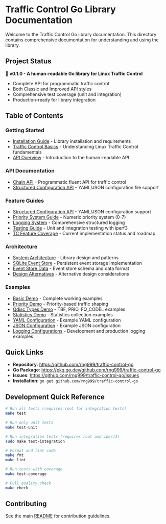 # Traffic Control Go Library Documentation

Welcome to the Traffic Control Go library documentation. This directory contains comprehensive documentation for understanding and using the library.

## Project Status

🎉 **v0.1.0 - A human-readable Go library for Linux Traffic Control**
- Complete API for programmatic traffic control
- Both Classic and Improved API styles
- Comprehensive test coverage (unit and integration)
- Production-ready for library integration

## Table of Contents

### Getting Started
- [Installation Guide](installation.md) - Library installation and requirements
- [Traffic Control Basics](traffic-control.md) - Understanding Linux Traffic Control fundamentals
- [API Overview](../memory-bank/api-design.md) - Introduction to the human-readable API

### API Documentation
- [Chain API](../memory-bank/api-design.md) - Programmatic fluent API for traffic control
- [Structured Configuration API](structured-config-api.md) - YAML/JSON configuration file support

### Feature Guides
- [Structured Configuration API](structured-config-api.md) - YAML/JSON configuration support
- [Priority System Guide](priority-guide.md) - Numeric priority system (0-7)
- [Logging System](logging.md) - Comprehensive structured logging
- [Testing Guide](testing.md) - Unit and integration testing with iperf3
- [TC Feature Coverage](tc-feature-coverage.md) - Current implementation status and roadmap

### Architecture
- [System Architecture](../memory-bank/architecture-overview.md) - Library design and patterns
- [SQLite Event Store](sqlite-event-store.md) - Persistent event storage implementation
- [Event Store Data](event-store-data.md) - Event store schema and data format
- [Design Alternatives](design_alternatives.md) - Alternative design considerations

### Examples
- [Basic Demo](../examples/basic_demo.go) - Complete working examples
- [Priority Demo](../examples/priority_demo.go) - Priority-based traffic shaping
- [Qdisc Types Demo](../examples/qdisc_types_demo.go) - TBF, PRIO, FQ_CODEL examples
- [Statistics Demo](../examples/statistics_demo.go) - Statistics collection examples
- [YAML Configuration](../examples/config-example.yaml) - Example YAML configuration
- [JSON Configuration](../examples/config-example.json) - Example JSON configuration
- [Logging Configurations](../examples/) - Development and production logging examples

## Quick Links

- **Repository**: https://github.com/rng999/traffic-control-go
- **Go Package**: https://pkg.go.dev/github.com/rng999/traffic-control-go
- **Issues**: https://github.com/rng999/traffic-control-go/issues
- **Installation**: `go get github.com/rng999/traffic-control-go`

## Development Quick Reference

```bash
# Run all tests (requires root for integration tests)
make test

# Run only unit tests
make test-unit

# Run integration tests (requires root and iperf3)
sudo make test-integration

# Format and lint code
make fmt
make lint

# Run tests with coverage
make test-coverage

# Full quality check
make check
```

## Contributing

See the main [README](../README.md) for contribution guidelines.